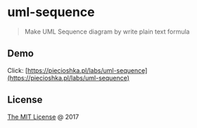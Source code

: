 # uml-sequence

> Make UML Sequence diagram by write plain text formula

## Demo

Click: [https://piecioshka.pl/labs/uml-sequence](https://piecioshka.pl/labs/uml-sequence)

## License

[The MIT License](http://piecioshka.mit-license.org) @ 2017
